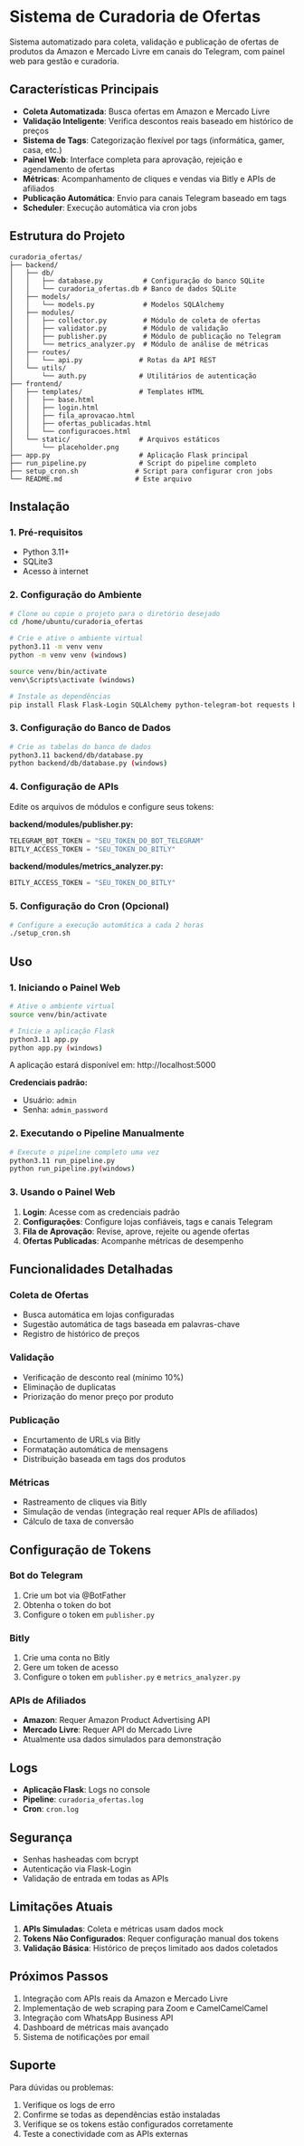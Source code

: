 # Sistema de Curadoria de Ofertas

Sistema automatizado para coleta, validação e publicação de ofertas de produtos da Amazon e Mercado Livre em canais do Telegram, com painel web para gestão e curadoria.

## Características Principais

- **Coleta Automatizada**: Busca ofertas em Amazon e Mercado Livre
- **Validação Inteligente**: Verifica descontos reais baseado em histórico de preços
- **Sistema de Tags**: Categorização flexível por tags (informática, gamer, casa, etc.)
- **Painel Web**: Interface completa para aprovação, rejeição e agendamento de ofertas
- **Métricas**: Acompanhamento de cliques e vendas via Bitly e APIs de afiliados
- **Publicação Automática**: Envio para canais Telegram baseado em tags
- **Scheduler**: Execução automática via cron jobs

## Estrutura do Projeto

```
curadoria_ofertas/
├── backend/
│   ├── db/
│   │   ├── database.py          # Configuração do banco SQLite
│   │   └── curadoria_ofertas.db # Banco de dados SQLite
│   ├── models/
│   │   └── models.py            # Modelos SQLAlchemy
│   ├── modules/
│   │   ├── collector.py         # Módulo de coleta de ofertas
│   │   ├── validator.py         # Módulo de validação
│   │   ├── publisher.py         # Módulo de publicação no Telegram
│   │   └── metrics_analyzer.py  # Módulo de análise de métricas
│   ├── routes/
│   │   └── api.py              # Rotas da API REST
│   └── utils/
│       └── auth.py             # Utilitários de autenticação
├── frontend/
│   ├── templates/              # Templates HTML
│   │   ├── base.html
│   │   ├── login.html
│   │   ├── fila_aprovacao.html
│   │   ├── ofertas_publicadas.html
│   │   └── configuracoes.html
│   └── static/                 # Arquivos estáticos
│       └── placeholder.png
├── app.py                      # Aplicação Flask principal
├── run_pipeline.py             # Script do pipeline completo
├── setup_cron.sh              # Script para configurar cron jobs
└── README.md                  # Este arquivo
```

## Instalação

### 1. Pré-requisitos

- Python 3.11+
- SQLite3
- Acesso à internet

### 2. Configuração do Ambiente

```bash
# Clone ou copie o projeto para o diretório desejado
cd /home/ubuntu/curadoria_ofertas

# Crie e ative o ambiente virtual
python3.11 -m venv venv
python -m venv venv (windows)

source venv/bin/activate
venv\Scripts\activate (windows)

# Instale as dependências
pip install Flask Flask-Login SQLAlchemy python-telegram-bot requests beautifulsoup4 bcrypt python-dotenv selenium undetected-chromedriver webdriver-manager requests
```

### 3. Configuração do Banco de Dados

```bash
# Crie as tabelas do banco de dados
python3.11 backend/db/database.py
python backend/db/database.py (windows)
```

### 4. Configuração de APIs

Edite os arquivos de módulos e configure seus tokens:

**backend/modules/publisher.py:**
```python
TELEGRAM_BOT_TOKEN = "SEU_TOKEN_DO_BOT_TELEGRAM"
BITLY_ACCESS_TOKEN = "SEU_TOKEN_DO_BITLY"
```

**backend/modules/metrics_analyzer.py:**
```python
BITLY_ACCESS_TOKEN = "SEU_TOKEN_DO_BITLY"
```

### 5. Configuração do Cron (Opcional)

```bash
# Configure a execução automática a cada 2 horas
./setup_cron.sh
```

## Uso

### 1. Iniciando o Painel Web

```bash
# Ative o ambiente virtual
source venv/bin/activate

# Inicie a aplicação Flask
python3.11 app.py
python app.py (windows)
```

A aplicação estará disponível em: http://localhost:5000

**Credenciais padrão:**
- Usuário: `admin`
- Senha: `admin_password`

### 2. Executando o Pipeline Manualmente

```bash
# Execute o pipeline completo uma vez
python3.11 run_pipeline.py
python run_pipeline.py(windows)
```

### 3. Usando o Painel Web

1. **Login**: Acesse com as credenciais padrão
2. **Configurações**: Configure lojas confiáveis, tags e canais Telegram
3. **Fila de Aprovação**: Revise, aprove, rejeite ou agende ofertas
4. **Ofertas Publicadas**: Acompanhe métricas de desempenho

## Funcionalidades Detalhadas

### Coleta de Ofertas
- Busca automática em lojas configuradas
- Sugestão automática de tags baseada em palavras-chave
- Registro de histórico de preços

### Validação
- Verificação de desconto real (mínimo 10%)
- Eliminação de duplicatas
- Priorização do menor preço por produto

### Publicação
- Encurtamento de URLs via Bitly
- Formatação automática de mensagens
- Distribuição baseada em tags dos produtos

### Métricas
- Rastreamento de cliques via Bitly
- Simulação de vendas (integração real requer APIs de afiliados)
- Cálculo de taxa de conversão

## Configuração de Tokens

### Bot do Telegram
1. Crie um bot via @BotFather
2. Obtenha o token do bot
3. Configure o token em `publisher.py`

### Bitly
1. Crie uma conta no Bitly
2. Gere um token de acesso
3. Configure o token em `publisher.py` e `metrics_analyzer.py`

### APIs de Afiliados
- **Amazon**: Requer Amazon Product Advertising API
- **Mercado Livre**: Requer API do Mercado Livre
- Atualmente usa dados simulados para demonstração

## Logs

- **Aplicação Flask**: Logs no console
- **Pipeline**: `curadoria_ofertas.log`
- **Cron**: `cron.log`

## Segurança

- Senhas hasheadas com bcrypt
- Autenticação via Flask-Login
- Validação de entrada em todas as APIs

## Limitações Atuais

1. **APIs Simuladas**: Coleta e métricas usam dados mock
2. **Tokens Não Configurados**: Requer configuração manual dos tokens
3. **Validação Básica**: Histórico de preços limitado aos dados coletados

## Próximos Passos

1. Integração com APIs reais da Amazon e Mercado Livre
2. Implementação de web scraping para Zoom e CamelCamelCamel
3. Integração com WhatsApp Business API
4. Dashboard de métricas mais avançado
5. Sistema de notificações por email

## Suporte

Para dúvidas ou problemas:
1. Verifique os logs de erro
2. Confirme se todas as dependências estão instaladas
3. Verifique se os tokens estão configurados corretamente
4. Teste a conectividade com as APIs externas

